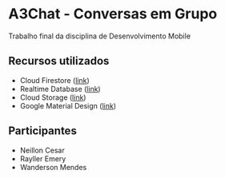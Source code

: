 # A3Chat - Conversas em Grupo

Trabalho final da disciplina de Desenvolvimento Mobile

## Recursos utilizados

* Cloud Firestore ([link](https://firebase.google.com/docs/firestore?hl=pt-br))
* Realtime Database ([link](https://firebase.google.com/docs/database?hl=pt-br))
* Cloud Storage ([link](https://firebase.google.com/docs/storage))
* Google Material Design ([link](https://material.io/))

## Participantes

* Neillon Cesar
* Rayller Emery
* Wanderson Mendes
